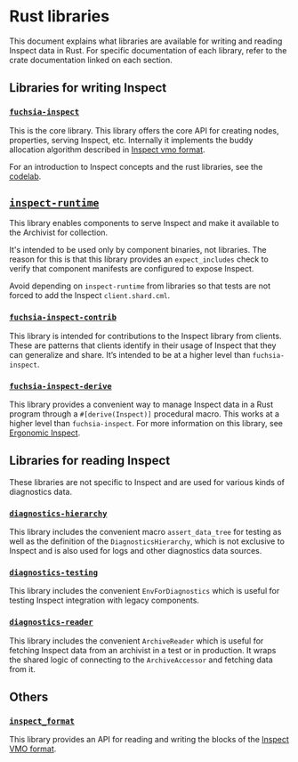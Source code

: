 # Rust libraries

This document explains what libraries are available for writing and reading Inspect data in Rust.
For specific documentation of each library, refer to the crate documentation linked on each section.

## Libraries for writing Inspect

### [`fuchsia-inspect`][fuchsia_inspect]

This is the core library. This library offers the core API for creating nodes, properties,
serving Inspect, etc. Internally it implements the buddy allocation algorithm described in
[Inspect vmo format][inspect_vmo_format].

For an introduction to Inspect concepts and the rust libraries, see the
[codelab][codelab].

## [`inspect-runtime`][inspect_runtime]

This library enables components to serve Inspect and make it available to the
Archivist for collection.

It's intended to be used only by component binaries, not libraries. The reason for this
is that this library provides an `expect_includes` check to verify that component manifests are
configured to expose Inspect.

Avoid depending on `inspect-runtime` from libraries so that tests are not forced
to add the Inspect `client.shard.cml`.

### [`fuchsia-inspect-contrib`][fuchsia_inspect_contrib]

This library is intended for contributions to the Inspect library from clients.
These are patterns that clients identify in their usage of Inspect that they can
generalize and share. It’s intended to be at a higher level than
`fuchsia-inspect`.

### [`fuchsia-inspect-derive`][fuchsia_inspect_derive]

This library provides a convenient way to manage Inspect data in a Rust program through a
`#[derive(Inspect)]` procedural macro. This works at a higher level than `fuchsia-inspect`.
For more information on this library, see [Ergonomic Inspect][ergonomic_inspect].

## Libraries for reading Inspect

These libraries are not specific to Inspect and are used for various kinds of diagnostics data.

### [`diagnostics-hierarchy`][diagnostics_hierarchy]

This library includes the convenient macro `assert_data_tree` for testing as well as the
definition of the `DiagnosticsHierarchy`, which is not exclusive to Inspect and
is also used for logs and other diagnostics data sources.

### [`diagnostics-testing`][diagnostics_testing]

This library includes the convenient `EnvForDiagnostics` which is useful for testing Inspect
integration with legacy components.

### [`diagnostics-reader`][diagnostics_reader]

This library includes the convenient `ArchiveReader` which is useful for fetching Inspect
data from an archivist in a test or in production. It wraps the shared logic of
connecting to the `ArchiveAccessor` and fetching data from it.

## Others


### [`inspect_format`][inspect_format]

This library provides an API for reading and writing the blocks of the
[Inspect VMO format][inspect_vmo_format].


[codelab]: /development/diagnostics/inspect/codelab/codelab.md#rust
[ergonomic_inspect]: /development/languages/rust/ergonomic_inspect.md
[inspect_vmo_format]: /reference/platform-spec/diagnostics/inspect-vmo-format.md
[inspect_format]: https://fuchsia-docs.firebaseapp.com/rust/inspect_format/index.html
[inspect_runtime]: https://fuchsia-docs.firebaseapp.com/rust/inspect_runtime/index.html
[fuchsia_inspect_derive]: https://fuchsia-docs.firebaseapp.com/rust/fuchsia_inspect_derive/index.html
[fuchsia_inspect]: https://fuchsia-docs.firebaseapp.com/rust/fuchsia_inspect/index.html
[fuchsia_inspect_contrib]: https://fuchsia-docs.firebaseapp.com/rust/fuchsia_inspect_contrib/index.html
[diagnostics_hierarchy]: https://fuchsia-docs.firebaseapp.com/rust/diagnostics_hierarchy/index.html
[diagnostics_reader]: https://fuchsia-docs.firebaseapp.com/rust/diagnostics_reader/index.html
[diagnostics_testing]: https://fuchsia-docs.firebaseapp.com/rust/diagnostics_testing/index.html
